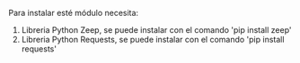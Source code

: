 Para instalar esté módulo necesita:

1.  Libreria Python Zeep, se puede instalar con el comando 'pip install
    zeep'
2.  Libreria Python Requests, se puede instalar con el comando 'pip
    install requests'
